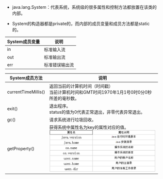 - java.lang.System：代表系统，系统级的很多属性和控制方法都放置在该类的内部。

- System的构造器都是private的，而内部的成员变量和成员方法都是static的。

| System成员变量 | 说明           |
| -------------- | -------------- |
| in             | 标准输入流     |
| out            | 标准输出流     |
| err            | 标准错误输出流 |

| System成员方法      | 说明                                                         |
| ------------------- | ------------------------------------------------------------ |
| currentTimeMillis() | 返回当前的计算机时间（时间戳）<br />当前计算机时间和GMT时间1970年1月1号0时0分0秒所差的毫秒数。 |
| exit()              | 退出程序。<br />status的值为0代表正常退出，非零代表异常退出。 |
| gc()                | 请求系统进行垃圾回收。                                       |
| getProperty()       | 获得系统中属性名为key的属性对应的值。<br /><img src="../../pictures/89133321239495.png" width="600"/> |
